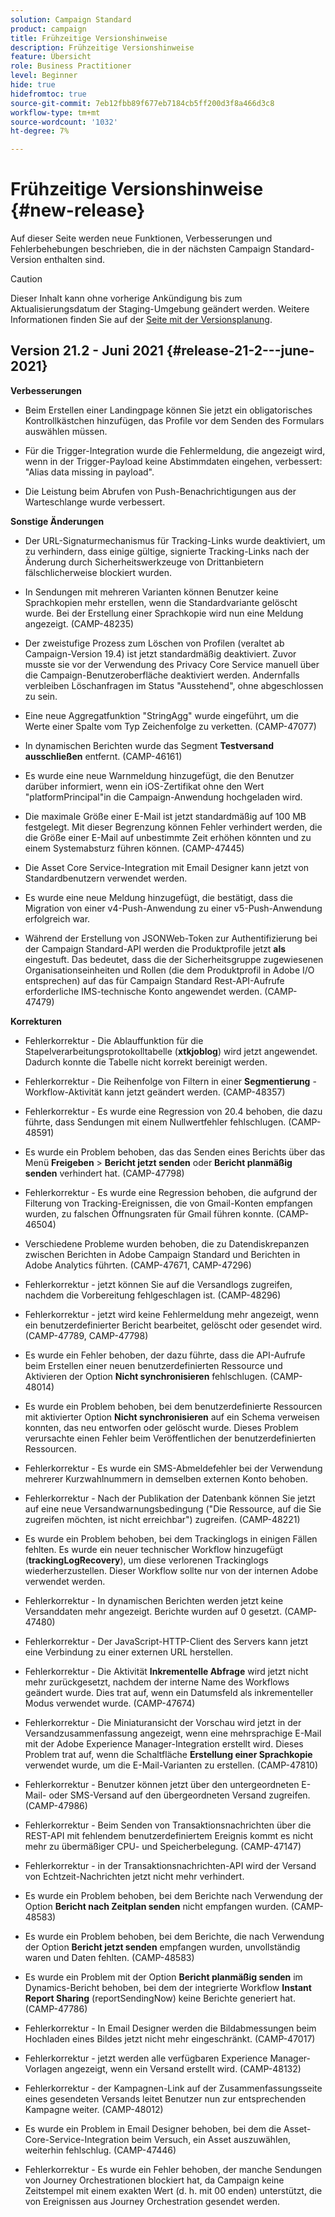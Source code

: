 ```yaml
---
solution: Campaign Standard
product: campaign
title: Frühzeitige Versionshinweise
description: Frühzeitige Versionshinweise
feature: Übersicht
role: Business Practitioner
level: Beginner
hide: true
hidefromtoc: true
source-git-commit: 7eb12fbb89f677eb7184cb5ff200d3f8a466d3c8
workflow-type: tm+mt
source-wordcount: '1032'
ht-degree: 7%

---
```


# Frühzeitige Versionshinweise {#new-release}

Auf dieser Seite werden neue Funktionen, Verbesserungen und Fehlerbehebungen beschrieben, die in der nächsten Campaign Standard-Version enthalten sind.

>[!CAUTION]
>
> Dieser Inhalt kann ohne vorherige Ankündigung bis zum Aktualisierungsdatum der Staging-Umgebung geändert werden. Weitere Informationen finden Sie auf der [Seite mit der Versionsplanung](../../rn/using/release-planning.md).


## Version 21.2 - Juni 2021            {#release-21-2---june-2021}

**Verbesserungen**

* Beim Erstellen einer Landingpage können Sie jetzt ein obligatorisches Kontrollkästchen hinzufügen, das Profile vor dem Senden des Formulars auswählen müssen.

* Für die Trigger-Integration wurde die Fehlermeldung, die angezeigt wird, wenn in der Trigger-Payload keine Abstimmdaten eingehen, verbessert: &quot;Alias data missing in payload&quot;.

* Die Leistung beim Abrufen von Push-Benachrichtigungen aus der Warteschlange wurde verbessert.

**Sonstige Änderungen**

* Der URL-Signaturmechanismus für Tracking-Links wurde deaktiviert, um zu verhindern, dass einige gültige, signierte Tracking-Links nach der Änderung durch Sicherheitswerkzeuge von Drittanbietern fälschlicherweise blockiert wurden.

* In Sendungen mit mehreren Varianten können Benutzer keine Sprachkopien mehr erstellen, wenn die Standardvariante gelöscht wurde. Bei der Erstellung einer Sprachkopie wird nun eine Meldung angezeigt. (CAMP-48235)

* Der zweistufige Prozess zum Löschen von Profilen (veraltet ab Campaign-Version 19.4) ist jetzt standardmäßig deaktiviert. Zuvor musste sie vor der Verwendung des Privacy Core Service manuell über die Campaign-Benutzeroberfläche deaktiviert werden. Andernfalls verbleiben Löschanfragen im Status &quot;Ausstehend&quot;, ohne abgeschlossen zu sein.

* Eine neue Aggregatfunktion &quot;StringAgg&quot; wurde eingeführt, um die Werte einer Spalte vom Typ Zeichenfolge zu verketten. (CAMP-47077)

* In dynamischen Berichten wurde das Segment **Testversand ausschließen** entfernt. (CAMP-46161)

* Es wurde eine neue Warnmeldung hinzugefügt, die den Benutzer darüber informiert, wenn ein iOS-Zertifikat ohne den Wert &quot;platformPrincipal&quot;in die Campaign-Anwendung hochgeladen wird.

* Die maximale Größe einer E-Mail ist jetzt standardmäßig auf 100 MB festgelegt. Mit dieser Begrenzung können Fehler verhindert werden, die die Größe einer E-Mail auf unbestimmte Zeit erhöhen könnten und zu einem Systemabsturz führen können. (CAMP-47445)

* Die Asset Core Service-Integration mit Email Designer kann jetzt von Standardbenutzern verwendet werden.

* Es wurde eine neue Meldung hinzugefügt, die bestätigt, dass die Migration von einer v4-Push-Anwendung zu einer v5-Push-Anwendung erfolgreich war.

* Während der Erstellung von JSONWeb-Token zur Authentifizierung bei der Campaign Standard-API werden die Produktprofile jetzt **als** eingestuft. Das bedeutet, dass die der Sicherheitsgruppe zugewiesenen Organisationseinheiten und Rollen (die dem Produktprofil in Adobe I/O entsprechen) auf das für Campaign Standard Rest-API-Aufrufe erforderliche IMS-technische Konto angewendet werden. (CAMP-47479)


**Korrekturen**

* Fehlerkorrektur - Die Ablauffunktion für die Stapelverarbeitungsprotokolltabelle (**xtkjoblog**) wird jetzt angewendet. Dadurch konnte die Tabelle nicht korrekt bereinigt werden.

* Fehlerkorrektur - Die Reihenfolge von Filtern in einer **Segmentierung** -Workflow-Aktivität kann jetzt geändert werden. (CAMP-48357)

* Fehlerkorrektur - Es wurde eine Regression von 20.4 behoben, die dazu führte, dass Sendungen mit einem Nullwertfehler fehlschlugen. (CAMP-48591)

* Es wurde ein Problem behoben, das das Senden eines Berichts über das Menü **Freigeben** > **Bericht jetzt senden** oder **Bericht planmäßig senden** verhindert hat. (CAMP-47798)

* Fehlerkorrektur - Es wurde eine Regression behoben, die aufgrund der Filterung von Tracking-Ereignissen, die von Gmail-Konten empfangen wurden, zu falschen Öffnungsraten für Gmail führen konnte. (CAMP-46504)

* Verschiedene Probleme wurden behoben, die zu Datendiskrepanzen zwischen Berichten in Adobe Campaign Standard und Berichten in Adobe Analytics führten. (CAMP-47671, CAMP-47296)

* Fehlerkorrektur - jetzt können Sie auf die Versandlogs zugreifen, nachdem die Vorbereitung fehlgeschlagen ist. (CAMP-48296)

* Fehlerkorrektur - jetzt wird keine Fehlermeldung mehr angezeigt, wenn ein benutzerdefinierter Bericht bearbeitet, gelöscht oder gesendet wird. (CAMP-47789, CAMP-47798)

* Es wurde ein Fehler behoben, der dazu führte, dass die API-Aufrufe beim Erstellen einer neuen benutzerdefinierten Ressource und Aktivieren der Option **Nicht synchronisieren** fehlschlugen. (CAMP-48014)

* Es wurde ein Problem behoben, bei dem benutzerdefinierte Ressourcen mit aktivierter Option **Nicht synchronisieren** auf ein Schema verweisen konnten, das neu entworfen oder gelöscht wurde. Dieses Problem verursachte einen Fehler beim Veröffentlichen der benutzerdefinierten Ressourcen.

* Fehlerkorrektur - Es wurde ein SMS-Abmeldefehler bei der Verwendung mehrerer Kurzwahlnummern in demselben externen Konto behoben.

* Fehlerkorrektur - Nach der Publikation der Datenbank können Sie jetzt auf eine neue Versandwarnungsbedingung (&quot;Die Ressource, auf die Sie zugreifen möchten, ist nicht erreichbar&quot;) zugreifen. (CAMP-48221)

* Es wurde ein Problem behoben, bei dem Trackinglogs in einigen Fällen fehlten. Es wurde ein neuer technischer Workflow hinzugefügt (**trackingLogRecovery**), um diese verlorenen Trackinglogs wiederherzustellen. Dieser Workflow sollte nur von der internen Adobe verwendet werden.

* Fehlerkorrektur - In dynamischen Berichten werden jetzt keine Versanddaten mehr angezeigt. Berichte wurden auf 0 gesetzt. (CAMP-47480)

* Fehlerkorrektur - Der JavaScript-HTTP-Client des Servers kann jetzt eine Verbindung zu einer externen URL herstellen.

* Fehlerkorrektur - Die Aktivität **Inkrementelle Abfrage** wird jetzt nicht mehr zurückgesetzt, nachdem der interne Name des Workflows geändert wurde. Dies trat auf, wenn ein Datumsfeld als inkrementeller Modus verwendet wurde. (CAMP-47674)

* Fehlerkorrektur - Die Miniaturansicht der Vorschau wird jetzt in der Versandzusammenfassung angezeigt, wenn eine mehrsprachige E-Mail mit der Adobe Experience Manager-Integration erstellt wird. Dieses Problem trat auf, wenn die Schaltfläche **Erstellung einer Sprachkopie** verwendet wurde, um die E-Mail-Varianten zu erstellen. (CAMP-47810)

* Fehlerkorrektur - Benutzer können jetzt über den untergeordneten E-Mail- oder SMS-Versand auf den übergeordneten Versand zugreifen. (CAMP-47986)

* Fehlerkorrektur - Beim Senden von Transaktionsnachrichten über die REST-API mit fehlendem benutzerdefiniertem Ereignis kommt es nicht mehr zu übermäßiger CPU- und Speicherbelegung. (CAMP-47147)

* Fehlerkorrektur - in der Transaktionsnachrichten-API wird der Versand von Echtzeit-Nachrichten jetzt nicht mehr verhindert.

* Es wurde ein Problem behoben, bei dem Berichte nach Verwendung der Option **Bericht nach Zeitplan senden** nicht empfangen wurden. (CAMP-48583)

* Es wurde ein Problem behoben, bei dem Berichte, die nach Verwendung der Option **Bericht jetzt senden** empfangen wurden, unvollständig waren und Daten fehlten. (CAMP-48583)

* Es wurde ein Problem mit der Option **Bericht planmäßig senden** im Dynamics-Bericht behoben, bei dem der integrierte Workflow **Instant Report Sharing** (reportSendingNow) keine Berichte generiert hat. (CAMP-47786)

* Fehlerkorrektur - In Email Designer werden die Bildabmessungen beim Hochladen eines Bildes jetzt nicht mehr eingeschränkt. (CAMP-47017)

* Fehlerkorrektur - jetzt werden alle verfügbaren Experience Manager-Vorlagen angezeigt, wenn ein Versand erstellt wird. (CAMP-48132)

* Fehlerkorrektur - der Kampagnen-Link auf der Zusammenfassungsseite eines gesendeten Versands leitet Benutzer nun zur entsprechenden Kampagne weiter. (CAMP-48012)

* Es wurde ein Problem in Email Designer behoben, bei dem die Asset-Core-Service-Integration beim Versuch, ein Asset auszuwählen, weiterhin fehlschlug. (CAMP-47446)

* Fehlerkorrektur - Es wurde ein Fehler behoben, der manche Sendungen von Journey Orchestrationen blockiert hat, da Campaign keine Zeitstempel mit einem exakten Wert (d. h. mit 00 enden) unterstützt, die von Ereignissen aus Journey Orchestration gesendet werden.
